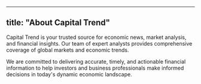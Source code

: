 
---
title: "About Capital Trend"
---

Capital Trend is your trusted source for economic news, market analysis, and financial insights. Our team of expert analysts provides comprehensive coverage of global markets and economic trends.

We are committed to delivering accurate, timely, and actionable financial information to help investors and business professionals make informed decisions in today's dynamic economic landscape.
